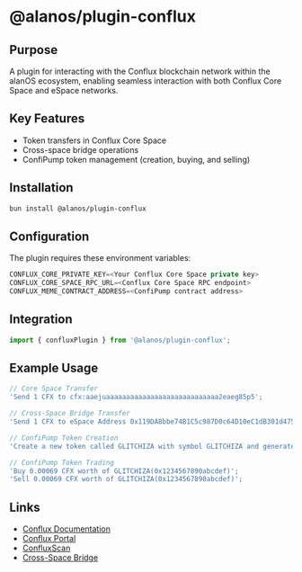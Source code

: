 # @alanos/plugin-conflux

## Purpose

A plugin for interacting with the Conflux blockchain network within the alanOS ecosystem, enabling seamless interaction with both Conflux Core Space and eSpace networks.

## Key Features

- Token transfers in Conflux Core Space
- Cross-space bridge operations
- ConfiPump token management (creation, buying, and selling)

## Installation

```bash
bun install @alanos/plugin-conflux
```

## Configuration

The plugin requires these environment variables:

```typescript
CONFLUX_CORE_PRIVATE_KEY=<Your Conflux Core Space private key>
CONFLUX_CORE_SPACE_RPC_URL=<Conflux Core Space RPC endpoint>
CONFLUX_MEME_CONTRACT_ADDRESS=<ConfiPump contract address>
```

## Integration

```typescript
import { confluxPlugin } from '@alanos/plugin-conflux';
```

## Example Usage

```typescript
// Core Space Transfer
'Send 1 CFX to cfx:aaejuaaaaaaaaaaaaaaaaaaaaaaaaaaaa2eaeg85p5';

// Cross-Space Bridge Transfer
'Send 1 CFX to eSpace Address 0x119DA8bbe74B1C5c987D0c64D10eC1dB301d4752';

// ConfiPump Token Creation
'Create a new token called GLITCHIZA with symbol GLITCHIZA and generate a description about it';

// ConfiPump Token Trading
'Buy 0.00069 CFX worth of GLITCHIZA(0x1234567890abcdef)';
'Sell 0.00069 CFX worth of GLITCHIZA(0x1234567890abcdef)';
```

## Links

- [Conflux Documentation](https://developer.confluxnetwork.org/)
- [Conflux Portal](https://portal.confluxnetwork.org/)
- [ConfluxScan](https://confluxscan.io/)
- [Cross-Space Bridge](https://bridge.confluxnetwork.org/)

